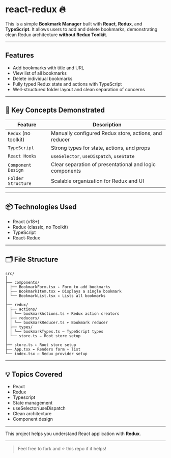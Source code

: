 # react-redux 🔥

This is a simple **Bookmark Manager** built with **React**, **Redux**, and **TypeScript**. It allows users to add and delete bookmarks, demonstrating clean Redux architecture **without Redux Toolkit**.

---

## Features

- Add bookmarks with title and URL
- View list of all bookmarks
- Delete individual bookmarks
- Fully typed Redux state and actions with TypeScript
- Well-structured folder layout and clean separation of concerns

---

## 🧠 Key Concepts Demonstrated

| Feature              | Description                                             |
| -------------------- | ------------------------------------------------------- |
| `Redux` (no toolkit) | Manually configured Redux store, actions, and reducer   |
| `TypeScript`         | Strong types for state, actions, and props              |
| `React Hooks`        | `useSelector`, `useDispatch`, `useState`                |
| `Component Design`   | Clear separation of presentational and logic components |
| `Folder Structure`   | Scalable organization for Redux and UI                  |

---

## 📦 Technologies Used

- React (v18+)
- Redux (classic, no Toolkit)
- TypeScript
- React-Redux

---

## 🗂️ File Structure

```
src/
│
├── components/
│ ├── BookmarkForm.tsx ← Form to add bookmarks
│ ├── BookmarkItem.tsx ← Displays a single bookmark
│ └── BookmarkList.tsx ← Lists all bookmarks
│
├── redux/
│ ├── actions/
│ │ └── bookmarkActions.ts ← Redux action creators
│ ├── reducers/
│ │ └── bookmarkReducer.ts ← Bookmark reducer
│ ├── types/
│ │ └── bookmarkTypes.ts ← TypeScript types
│ └── store.ts ← Root store setup
│
├── store.ts ← Root store setup
├── App.tsx ← Renders form + list
└── index.tsx ← Redux provider setup
```

---

## 💡 Topics Covered

- React
- Redux
- Typescript
- State management
- useSelector/useDispatch
- Clean architecture
- Component design

---

This project helps you understand React application with **Redux**.

---

> Feel free to fork and ⭐️ this repo if it helps!
